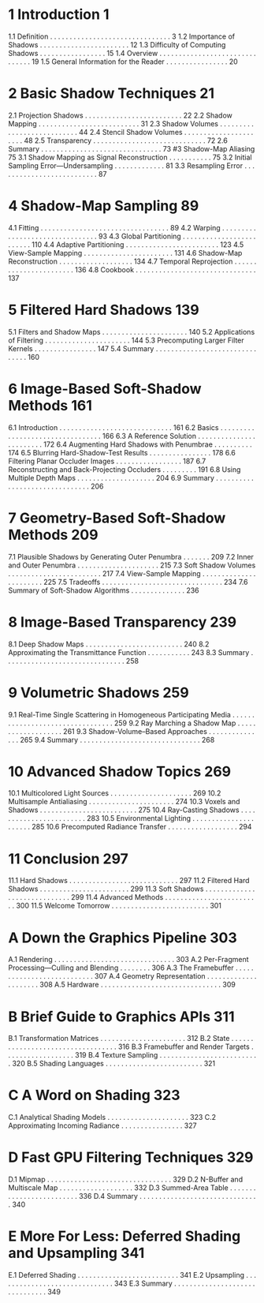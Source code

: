 # 1 Introduction 1
1.1 Definition . . . . . . . . . . . . . . . . . . . . . . . . . . . . . . . 3
1.2 Importance of Shadows . . . . . . . . . . . . . . . . . . . . . . . 12
1.3 Difficulty of Computing Shadows . . . . . . . . . . . . . . . . . 15
1.4 Overview . . . . . . . . . . . . . . . . . . . . . . . . . . . . . . . 19
1.5 General Information for the Reader . . . . . . . . . . . . . . . . 20
# 2 Basic Shadow Techniques 21
2.1 Projection Shadows . . . . . . . . . . . . . . . . . . . . . . . . . 22
2.2 Shadow Mapping . . . . . . . . . . . . . . . . . . . . . . . . . . 31
2.3 Shadow Volumes . . . . . . . . . . . . . . . . . . . . . . . . . . . 44
2.4 Stencil Shadow Volumes . . . . . . . . . . . . . . . . . . . . . . 48
2.5 Transparency . . . . . . . . . . . . . . . . . . . . . . . . . . . . . 72
2.6 Summary . . . . . . . . . . . . . . . . . . . . . . . . . . . . . . . 73
#3 Shadow-Map Aliasing 75
3.1 Shadow Mapping as Signal Reconstruction . . . . . . . . . . . 75
3.2 Initial Sampling Error—Undersampling . . . . . . . . . . . . . 81
3.3 Resampling Error . . . . . . . . . . . . . . . . . . . . . . . . . . 87
# 4 Shadow-Map Sampling 89
4.1 Fitting . . . . . . . . . . . . . . . . . . . . . . . . . . . . . . . . . 89
4.2 Warping . . . . . . . . . . . . . . . . . . . . . . . . . . . . . . . . 93
4.3 Global Partitioning . . . . . . . . . . . . . . . . . . . . . . . . . 110
4.4 Adaptive Partitioning . . . . . . . . . . . . . . . . . . . . . . . . 123
4.5 View-Sample Mapping . . . . . . . . . . . . . . . . . . . . . . . 131
4.6 Shadow-Map Reconstruction . . . . . . . . . . . . . . . . . . . 134
4.7 Temporal Reprojection . . . . . . . . . . . . . . . . . . . . . . . 136
4.8 Cookbook . . . . . . . . . . . . . . . . . . . . . . . . . . . . . . . 137
# 5 Filtered Hard Shadows 139
5.1 Filters and Shadow Maps . . . . . . . . . . . . . . . . . . . . . . 140
5.2 Applications of Filtering . . . . . . . . . . . . . . . . . . . . . . 144
5.3 Precomputing Larger Filter Kernels . . . . . . . . . . . . . . . . 147
5.4 Summary . . . . . . . . . . . . . . . . . . . . . . . . . . . . . . . 160
# 6 Image-Based Soft-Shadow Methods 161
6.1 Introduction . . . . . . . . . . . . . . . . . . . . . . . . . . . . . 161
6.2 Basics . . . . . . . . . . . . . . . . . . . . . . . . . . . . . . . . . 166
6.3 A Reference Solution . . . . . . . . . . . . . . . . . . . . . . . . 172
6.4 Augmenting Hard Shadows with Penumbrae . . . . . . . . . . 174
6.5 Blurring Hard-Shadow-Test Results . . . . . . . . . . . . . . . . 178
6.6 Filtering Planar Occluder Images . . . . . . . . . . . . . . . . . 187
6.7 Reconstructing and Back-Projecting Occluders . . . . . . . . . 191
6.8 Using Multiple Depth Maps . . . . . . . . . . . . . . . . . . . . 204
6.9 Summary . . . . . . . . . . . . . . . . . . . . . . . . . . . . . . . 206
# 7 Geometry-Based Soft-Shadow Methods 209
7.1 Plausible Shadows by Generating Outer Penumbra . . . . . . . 209
7.2 Inner and Outer Penumbra . . . . . . . . . . . . . . . . . . . . . 215
7.3 Soft Shadow Volumes . . . . . . . . . . . . . . . . . . . . . . . . 217
7.4 View-Sample Mapping . . . . . . . . . . . . . . . . . . . . . . . 225
7.5 Tradeoffs . . . . . . . . . . . . . . . . . . . . . . . . . . . . . . . 234
7.6 Summary of Soft-Shadow Algorithms . . . . . . . . . . . . . . 236
# 8 Image-Based Transparency 239
8.1 Deep Shadow Maps . . . . . . . . . . . . . . . . . . . . . . . . . 240
8.2 Approximating the Transmittance Function . . . . . . . . . . . 243
8.3 Summary . . . . . . . . . . . . . . . . . . . . . . . . . . . . . . . 258
# 9 Volumetric Shadows 259
9.1 Real-Time Single Scattering in Homogeneous Participating Media . . . . . . . . . . . . . . . . . . . . . . . . . . . . . . . . . 259
9.2 Ray Marching a Shadow Map . . . . . . . . . . . . . . . . . . . 261
9.3 Shadow-Volume–Based Approaches . . . . . . . . . . . . . . . 265
9.4 Summary . . . . . . . . . . . . . . . . . . . . . . . . . . . . . . . 268
# 10 Advanced Shadow Topics 269
10.1 Multicolored Light Sources . . . . . . . . . . . . . . . . . . . . . 269
10.2 Multisample Antialiasing . . . . . . . . . . . . . . . . . . . . . . 274
10.3 Voxels and Shadows . . . . . . . . . . . . . . . . . . . . . . . . . 275
10.4 Ray-Casting Shadows . . . . . . . . . . . . . . . . . . . . . . . . 283
10.5 Environmental Lighting . . . . . . . . . . . . . . . . . . . . . . 285
10.6 Precomputed Radiance Transfer . . . . . . . . . . . . . . . . . . 294
# 11 Conclusion 297
11.1 Hard Shadows . . . . . . . . . . . . . . . . . . . . . . . . . . . . 297
11.2 Filtered Hard Shadows . . . . . . . . . . . . . . . . . . . . . . . 299
11.3 Soft Shadows . . . . . . . . . . . . . . . . . . . . . . . . . . . . . 299
11.4 Advanced Methods . . . . . . . . . . . . . . . . . . . . . . . . . 300
11.5 Welcome Tomorrow . . . . . . . . . . . . . . . . . . . . . . . . . 301
# A Down the Graphics Pipeline 303
A.1 Rendering . . . . . . . . . . . . . . . . . . . . . . . . . . . . . . . 303
A.2 Per-Fragment Processing—Culling and Blending . . . . . . . . 306
A.3 The Framebuffer . . . . . . . . . . . . . . . . . . . . . . . . . . . 307
A.4 Geometry Representation . . . . . . . . . . . . . . . . . . . . . 308
A.5 Hardware . . . . . . . . . . . . . . . . . . . . . . . . . . . . . . . 309
# B Brief Guide to Graphics APIs 311
B.1 Transformation Matrices . . . . . . . . . . . . . . . . . . . . . . 312
B.2 State . . . . . . . . . . . . . . . . . . . . . . . . . . . . . . . . . . 316
B.3 Framebuffer and Render Targets . . . . . . . . . . . . . . . . . . 319
B.4 Texture Sampling . . . . . . . . . . . . . . . . . . . . . . . . . . 320
B.5 Shading Languages . . . . . . . . . . . . . . . . . . . . . . . . . 321
# C A Word on Shading 323
C.1 Analytical Shading Models . . . . . . . . . . . . . . . . . . . . . 323
C.2 Approximating Incoming Radiance . . . . . . . . . . . . . . . . 327
# D Fast GPU Filtering Techniques 329
D.1 Mipmap . . . . . . . . . . . . . . . . . . . . . . . . . . . . . . . . 329
D.2 N-Buffer and Multiscale Map . . . . . . . . . . . . . . . . . . . 332
D.3 Summed-Area Table . . . . . . . . . . . . . . . . . . . . . . . . . 336
D.4 Summary . . . . . . . . . . . . . . . . . . . . . . . . . . . . . . . 340
# E More For Less: Deferred Shading and Upsampling 341
E.1 Deferred Shading . . . . . . . . . . . . . . . . . . . . . . . . . . 341
E.2 Upsampling . . . . . . . . . . . . . . . . . . . . . . . . . . . . . . 343
E.3 Summary . . . . . . . . . . . . . . . . . . . . . . . . . . . . . . . 349
